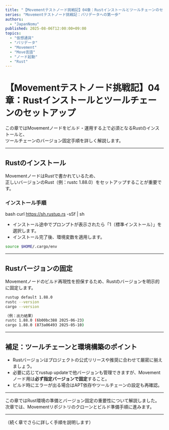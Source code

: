 ```yaml
---
title: "【Movementテストノード挑戦記】04章：Rustインストールとツールチェーンのセットアップ"
series: "Movementテストノード挑戦記：バリデータへの第一歩"
authors:
  - "JapanNomu"
published: 2025-08-06T12:00:00+09:00
topics:
  - "仮想通貨"
  - "バリデータ"
  - "Movement"
  - "Move言語"
  - "ノード起動"
  - "Rust"
---
```


# 【Movementテストノード挑戦記】04章：Rustインストールとツールチェーンのセットアップ

この章ではMovementノードをビルド・運用する上で必須となるRustのインストールと、  
ツールチェーンのバージョン固定手順を詳しく解説します。

---

## Rustのインストール

MovementノードはRustで書かれているため、  
正しいバージョンのRust（例：rustc 1.88.0）をセットアップすることが重要です。

### インストール手順

bash
curl https://sh.rustup.rs -sSf | sh

- インストール途中でプロンプトが表示されたら「1（標準インストール）」を選択します。
- インストール完了後、環境変数を適用します。

```bash
source $HOME/.cargo/env
```

---

## Rustバージョンの固定

Movementノードのビルド再現性を担保するため、Rustのバージョンを明示的に固定します。

```bash
rustup default 1.88.0
rustc --version
cargo --version

（例：出力結果）
rustc 1.88.0 (6b00bc388 2025-06-23)
cargo 1.88.0 (873a06493 2025-05-10)
```

---

## 補足：ツールチェーンと環境構築のポイント

- Rustバージョンはプロジェクトの公式リリースや推奨に合わせて厳密に揃えましょう。
- 必要に応じてrustup updateで他バージョンも管理できますが、Movementノード用は**必ず指定バージョンで固定**すること。
- ビルド時にエラーが出る場合はAPT依存やツールチェーンの設定も再確認。

---

この章ではRust環境の準備とバージョン固定の重要性について解説しました。  
次章では、Movementリポジトリのクローンとビルド準備手順に進みます。

---

（続く章でさらに詳しく手順を説明します）

